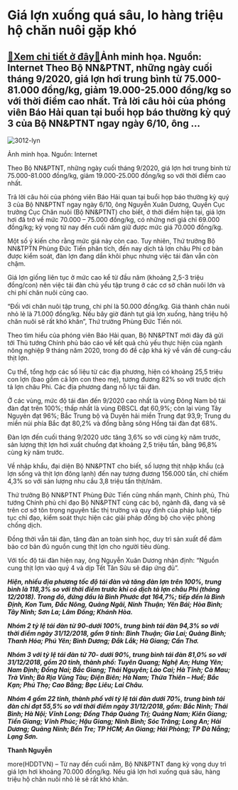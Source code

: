 Giá lợn xuống quá sâu, lo hàng triệu hộ chăn nuôi gặp khó
=========================================================

[:gift:Xem chi tiết ở đây:gift:](https://hddtvn.com/gia-lon-xuong-qua-sau-lo-hang-trieu-ho-chan-nuoi-gap-kho/)Ảnh minh họa. Nguồn: Internet Theo Bộ NN&PTNT, những ngày cuối tháng 9/2020, giá lợn hơi trung bình từ 75.000-81.000 đồng/kg, giảm 19.000-25.000 đồng/kg so với thời điểm cao nhất. Trả lời câu hỏi của phóng viên Báo Hải quan tại buổi họp báo thường kỳ quý 3 của Bộ NN&PTNT ngay ngày 6/10, ông …
-----------------------------------------------------------------------------------------------------------------------------------------------------------------------------------------------------------------------------------------------------------------------------------------------------





![3012-lyn](https://haiquanonline.com.vn/stores/news_dataimages/thanhnt/092020/03/10/3012_lYn.jpg?rt=20201007162035 "undefined")


Ảnh minh họa. Nguồn: Internet



Theo Bộ NN&PTNT, những ngày cuối tháng 9/2020, giá lợn hơi trung bình từ 75.000-81.000 đồng/kg, giảm 19.000-25.000 đồng/kg so với thời điểm cao nhất.


Trả lời câu hỏi của phóng viên Báo Hải quan tại buổi họp báo thường kỳ quý 3 của Bộ NN&PTNT ngay ngày 6/10, ông Nguyễn Xuân Dương, Quyền Cục trưởng Cục Chăn nuôi (Bộ NN&PTNT) cho biết, ở thời điểm hiện tại, giá lợn hơi đã trở về mức 70.000 – 75.000 đồng/kg, có những nơi giá chỉ 69.000 đồng/kg; kỳ vọng từ nay đến cuối năm giữ được mức giá 70.000 đồng/kg.


Một số ý kiến cho rằng mức giá này còn cao. Tuy nhiên, Thứ trưởng Bộ NN&TPTN Phùng Đức Tiến phân tích, đến nay dịch tả lợn châu Phi cơ bản được kiểm soát, đàn lợn đang dần khôi phục nhưng việc tái đàn vẫn còn chậm.


Giá lợn giống liên tục ở mức cao kể từ đầu năm (khoảng 2,5-3 triệu đồng/con) nên việc tái đàn chủ yếu tập trung ở các cơ sở chăn nuôi lớn và chi phí chăn nuôi cũng cao.


“Đối với chăn nuôi tập trung, chi phí là 50.000 đồng/kg. Giá thành chăn nuôi nhỏ lẻ là 71.000 đồng/kg. Nếu bây giờ đánh tụt giá lợn xuống, hàng triệu hộ chăn nuôi sẽ rất khó khăn”, Thứ trưởng Phùng Đức Tiến nói.


Theo tìm hiểu của phóng viên Báo Hải quan, Bộ NN&PTNT mới đây đã gửi tới Thủ tướng Chính phủ báo cáo về kết quả chủ yếu thực hiện của ngành nông nghiệp 9 tháng năm 2020, trong đó đề cập khá kỹ về vấn đề cung-cầu thịt lợn.


Cụ thể, tổng hợp các số liệu từ các địa phương, hiện có khoảng 25,5 triệu con lợn (bao gồm cả lợn con theo mẹ), tương đương 82% so với trước dịch tả lợn châu Phi. Các địa phương đang nỗ lực tái đàn.


Ở các vùng, mức độ tái đàn đến 9/2020 cao nhất là vùng Đông Nam bộ tái đàn đạt trên 100%; thấp nhất là vùng ĐBSCL đạt 60,9%; còn lại vùng Tây Nguyên đạt 96%; Bắc Trung bộ và Duyên hải miền Trung đạt 93,9; Trung du miền núi phía Bắc đạt 80,2% và đồng bằng sông Hồng tái đàn đạt 68%.


Đàn lợn đến cuối tháng 9/2020 ước tăng 3,6% so với cùng kỳ năm trước, sản lượng thịt lợn hơi xuất chuồng đạt khoảng 2,5 triệu tấn, bằng 96,8% cùng kỳ năm trước.


Về nhập khẩu, đại diện Bộ NN&PTNT cho biết, số lượng thịt nhập khẩu (cả lợn sống và thịt lợn đông lạnh) đến nay tương đương 156.000 tấn, chỉ chiếm 4,3% so với sản lượng nhu cầu 3,8 triệu tấn thịt/năm.


Thứ trưởng Bộ NN&PTNT Phùng Đức Tiến cũng nhấn mạnh, Chính phủ, Thủ tướng Chính phủ chỉ đạo Bộ NN&PTNT cùng các bộ, ngành đã, đang và sẽ trên cơ sở tôn trọng nguyên tắc thị trường và quy định của pháp luật, tiếp tục chỉ đạo, kiểm soát thực hiện các giải pháp đồng bộ cho việc phòng chống dịch.


Đồng thời vẫn tái đàn, tăng đàn an toàn sinh học, duy trì sản xuất để đảm bảo cơ bản đủ nguồn cung thịt lợn cho người tiêu dùng.


Với tốc độ tái đàn hiện nay, ông Nguyễn Xuân Dương nhận định: “Nguồn cung thịt lợn vào quý 4 và dịp Tết Tân Sửu sẽ đáp ứng đủ”.






***Hiện, nhiều địa phương tốc độ tái đàn và tăng đàn lợn trên 100%, trung bình là 118,3% so với thời điểm trước khi có dịch tả lợn châu Phi (tháng 12/2018). Trong đó, đứng đầu là Bình Phước đạt 164,7%; tiếp đến là Bình Định, Kon Tum, Đắc Nông, Quảng Ngãi, Ninh Thuận; Yên Bái; Hòa Bình; Tây Ninh; Sơn La; Lâm Đồng; Khánh Hòa.***


***Nhóm 2 tỷ lệ tái đàn từ 90-dưới 100%, trung bình tái đàn 94,3% so với thời điểm ngày 31/12/2018, gồm 9 tỉnh: Bình Thuận; Gia Lai; Quảng Bình; Thanh Hóa; Phú Yên; Bình Dương; Đắk Lắk; Hà Giang; Cần Thơ.***


***Nhóm 3 với tỷ lệ tái đàn tử 70- dưới 90%, trung bình tái đàn 81,0% so với 31/12/2018, gồm 20 tỉnh, thành phố: Tuyên Quang; Nghệ An; Hưng Yên; Nam Định; Đồng Nai; Bắc Giang; Thái Nguyên; Lào Cai; Hà Tĩnh; Cà Mau; Trà Vinh; Bà Rịa Vũng Tàu; Điện Biên; Hà Nam; Thừa Thiên – Huế; Bắc Kạn; Phú Thọ; Cao Bằng; Bạc Liêu; Lai Châu.***


***Nhóm 4 gồm 22 tỉnh, thành phố với tỷ lệ tái đàn dưới 70%, trung bình tái đàn chỉ đạt 55,5% so với thời điểm ngày 31/12/2018, gồm: Bắc Ninh; Thái Bình; Hà Nội; Vĩnh Long; Đồng Tháp Quảng Trị; Quảng Nam; Kiên Giang; Tiền Giang; Vĩnh Phúc; Hậu Giang; Ninh Bình; Sóc Trăng; Long An; Hải Dương; Quảng Ninh; Bến Tre; TP HCM; An Giang; Hải Phòng; TP Đà Nẵng; Lạng Sơn.***







**Thanh Nguyễn**



more(HDDTVN) – Từ nay đến cuối năm, Bộ NN&PTNT đang kỳ vọng duy trì giá lợn hơi khoảng 70.000 đồng/kg. Nếu giá lợn hơi xuống quá sâu, hàng triệu hộ chăn nuôi nhỏ lẻ sẽ rất khó khăn.

